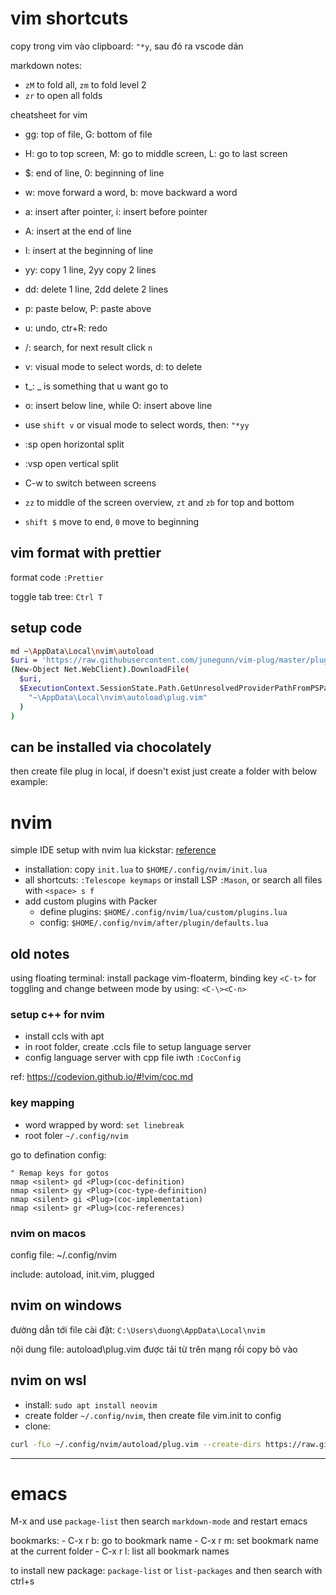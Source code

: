 
# vim shortcuts

copy trong vim vào clipboard: `"*y`, sau đó ra vscode dán

markdown notes:

- `zM` to fold all, `zm` to fold level 2
- `zr` to open all folds

cheatsheet for vim

- gg: top of file, G: bottom of file
- H: go to top screen, M: go to middle screen, L: go to last screen
- $: end of line, 0: beginning of line
- w: move forward a word, b: move backward a word
- a: insert after pointer, i: insert before pointer
- A: insert at the end of line
- I: insert at the beginning of line
- yy: copy 1 line, 2yy copy 2 lines
- dd: delete 1 line, 2dd delete 2 lines
- p: paste below, P: paste above
- u: undo, ctr+R: redo
- /: search, for next result click `n`
- v: visual mode to select words, d: to delete
- t_: _ is something that u want go to
- o: insert below line, while O: insert above line

- use `shift v` or visual mode to select words, then: `"*yy`
- :sp open horizontal split
- :vsp open vertical split
- C-w to switch between screens
- `zz` to middle of the screen overview, `zt` and `zb` for top and bottom
- `shift $` move to end, `0` move to beginning

## vim format with prettier

format code `:Prettier`

toggle tab tree: `Ctrl T`

## setup code 

```bash
md ~\AppData\Local\nvim\autoload
$uri = 'https://raw.githubusercontent.com/junegunn/vim-plug/master/plug.vim'
(New-Object Net.WebClient).DownloadFile(
  $uri,
  $ExecutionContext.SessionState.Path.GetUnresolvedProviderPathFromPSPath(
    "~\AppData\Local\nvim\autoload\plug.vim"
  )
)
``` 


## can be installed via chocolately

then create file plug in local, if doesn't exist just create a folder with below example: 

# nvim 

simple IDE setup with nvim lua kickstar: [reference](https://github.com/nvim-lua/kickstart.nvim)

- installation: copy `init.lua` to `$HOME/.config/nvim/init.lua`
- all shortcuts: `:Telescope keymaps` or install LSP `:Mason`, or search all files with `<space> s f`
- add custom plugins with Packer
	- define plugins: `$HOME/.config/nvim/lua/custom/plugins.lua`
	- config: `$HOME/.config/nvim/after/plugin/defaults.lua`


## old notes

using floating terminal: install package vim-floaterm, binding key `<C-t>` for toggling and change between mode by using: `<C-\><C-n>`

### setup c++ for nvim

- install ccls with apt
- in root folder, create .ccls file to setup language server
- config language server with cpp file iwth `:CocConfig`

ref: https://codevion.github.io/#!vim/coc.md

### key mapping

- word wrapped by word: `set linebreak`
- root foler `~/.config/nvim`

go to defination config:

```vim 
" Remap keys for gotos
nmap <silent> gd <Plug>(coc-definition)
nmap <silent> gy <Plug>(coc-type-definition)
nmap <silent> gi <Plug>(coc-implementation)
nmap <silent> gr <Plug>(coc-references)
```

### nvim on macos

config file: ~/.config/nvim

include: autoload, init.vim, plugged

## nvim on windows

đường dẫn tới file cài đặt: `C:\Users\duong\AppData\Local\nvim`

nội dung file: autoload\plug.vim được tải từ trên mạng rồi copy bỏ vào

## nvim on wsl

- install: `sudo apt install neovim`
- create folder `~/.config/nvim`, then create file vim.init to config
- clone: 
```bash
curl -fLo ~/.config/nvim/autoload/plug.vim --create-dirs https://raw.githubusercontent.com/junegunn/vim-plug/master/plug.vim
```

---

# emacs 

M-x and use `package-list` then search `markdown-mode` and restart emacs

bookmarks:
	- C-x r b: go to bookmark name
	- C-x r m: set bookmark name at the current folder
	- C-x r l: list all bookmark names


to install new package: `package-list` or `list-packages` and then search with ctrl+s







